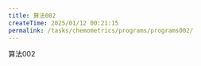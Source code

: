 ```yaml
---
title: 算法002
createTime: 2025/01/12 00:21:15
permalink: /tasks/chemometrics/programs/programs002/
---
```

算法002